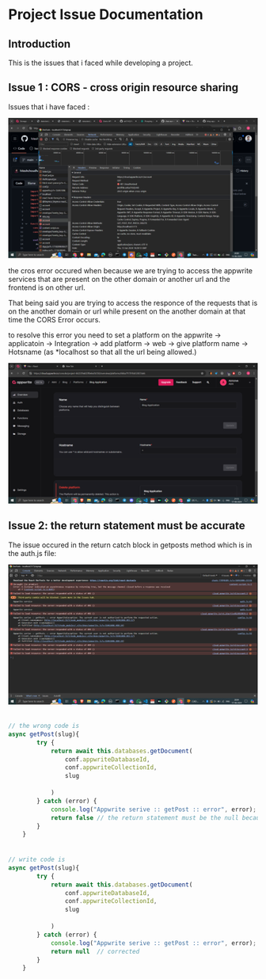 
# Project Issue Documentation

## Introduction

This is the issues that i faced while developing a project.
 
## Issue 1 :  CORS - cross origin resource sharing 

Issues that i have faced :

![CorsError](./issue_images/CORS%20Error.png)

the cros error occured when because we are trying to access the  appwrite services that are present on the other domain or another url and the frontend is on other url.

That being said you are trying to access the responce of the requests that is on the another domain or url while present on the another domain at that time the CORS Error occurs.

to resolve this error you need to set a platform on the appwrite -> applicatoin -> Integration -> add platform -> web -> give platform name -> Hotsname (as *localhost so that all the url being allowed.)

![Appwrite_Integration](./issue_images/Appwrite%20integration.png)

## Issue 2: the return statement must be accurate

The issue occured in the return catch block in getposts method which is in the auth.js file:

![getPostsError](./issue_images/getpostError.png)

```javascript

// the wrong code is
async getPost(slug){
        try {
            return await this.databases.getDocument(
                conf.appwriteDatabaseId,
                conf.appwriteCollectionId,
                slug
            
            )
        } catch (error) {
            console.log("Appwrite serive :: getPost :: error", error);
            return false // the return statement must be the null because the getposts is not a boolean function.
        }
    }


// write code is
async getPost(slug){
        try {
            return await this.databases.getDocument(
                conf.appwriteDatabaseId,
                conf.appwriteCollectionId,
                slug
            
            )
        } catch (error) {
            console.log("Appwrite serive :: getPost :: error", error);
            return null  // corrected 
        }
    }

```



